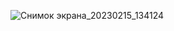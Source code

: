 ![Снимок экрана_20230215_134124](https://user-images.githubusercontent.com/122611764/218976621-1580de56-f969-4c7f-9906-17ace2379329.png)
